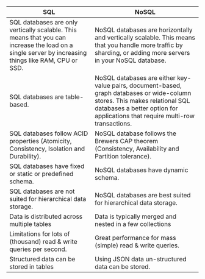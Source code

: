 | **SQL**| **NoSQL**|
|---------------------------|---------------------------|
|SQL databases are only vertically scalable. This means that you can increase the load on a single server by increasing things like RAM, CPU or SSD.|NoSQL databases are horizontally and vertically scalable. This means that you handle more traffic by sharding, or adding more servers in your NoSQL database.|
|SQL databases are table-based.|NoSQL databases are either key-value pairs, document-based, graph databases or wide-column stores. This makes relational SQL databases a better option for applications that require multi-row transactions.|
|SQL databases follow ACID properties (Atomicity, Consistency, Isolation and Durability).|NoSQL database follows the Brewers CAP theorem (Consistency, Availability and Partition tolerance).|
|SQL databases have fixed or static or predefined schema.|NoSQL databases have dynamic schema.|
|SQL databases are not suited for hierarchical data storage.|NoSQL databases are best suited for hierarchical data storage.|
|Data is distributed across multiple tables| Data is typically merged and nested in a few collections|
|Limitations for lots of (thousand) read & write queries per second. |Great performance for mass (simple) read & write queries.|
|Structured data can be stored in tables| Using JSON data un-structured data can be stored.|
